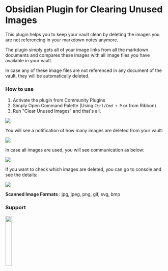 # Obsidian Plugin for Clearing Unused Images

This plugin helps you to keep your vault clean by deleting the images you are not referencing in your markdown notes anymore. 

The plugin simply gets all of your image links from all the markdown documents and compares these images with all image files you have available in your vault. 

In case any of these image files are not referenced in any document of the vault, they will be automatically deleted.

### How to use

1. Activate the plugin from Community Plugins
1. Simply Open Command Palette (Using `Ctrl/Cmd + P` or from Ribbon)
2. Run "Clear Unused Images" and that's all.

<img src="https://github.com/ozntel/oz-clear-unused-images-obsidian/raw/master/images/Clear-Command.png">

You will see a notification of how many images are deleted from your vault:

<img src="https://github.com/ozntel/oz-clear-unused-images-obsidian/raw/master/images/images-deleted.png">

In case all images are used, you will see communication as below:

<img src="https://github.com/ozntel/oz-clear-unused-images-obsidian/raw/master/images/nothing-deleted.png">

If you want to check which images are deleted, you can go to console and see the details:

<img src="https://github.com/ozntel/oz-clear-unused-images-obsidian/raw/master/images/deleted-images.png">

**Scanned Image Formats** : jpg, jpeg, png, gif, svg, bmp

### Support

<a href="https://www.buymeacoffee.com/ozante">
    <img src="https://github.com/ozntel/oz-clear-unused-images-obsidian/raw/master/images/Buy-me-coffee.svg" width="20%" height="auto" />
</a>
